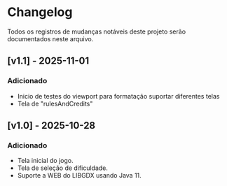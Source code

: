 # Changelog
Todos os registros de mudanças notáveis deste projeto serão documentados neste arquivo.



## [v1.1] - 2025-11-01
### Adicionado
* Inicio de testes do viewport para formatação suportar diferentes telas
* Tela de "rulesAndCredits"

## [v1.0] - 2025-10-28
### Adicionado
* Tela inicial do jogo.
* Tela de seleção de dificuldade.
* Suporte a WEB do LIBGDX usando Java 11.
